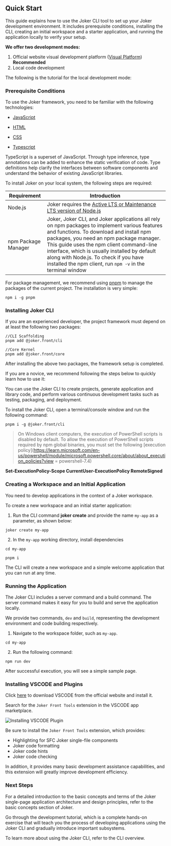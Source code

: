 ## Quick Start

This guide explains how to use the Joker CLI tool to set up your Joker development environment. It includes prerequisite conditions, installing the CLI, creating an initial workspace and a starter application, and running the application locally to verify your setup.

**We offer two development modes:**

1. Official website visual development platform ([Visual Platform](https://viscode.jokers.pub)) **Recommended**
2. Local code development

The following is the tutorial for the local development mode:

### Prerequisite Conditions

To use the Joker framework, you need to be familiar with the following technologies:

-   [JavaScript](https://developer.mozilla.org/docs/Web/JavaScript/A_re-introduction_to_JavaScript)

-   [HTML](https://developer.mozilla.org/docs/Learn/HTML/Introduction_to_HTML)

-   [CSS](https://developer.mozilla.org/docs/Learn/CSS/First_steps)

-   [Typescript](https://www.typescriptlang.org/)

TypeScript is a superset of JavaScript. Through type inference, type annotations can be added to enhance the static verification of code. Type definitions help clarify the interfaces between software components and understand the behavior of existing JavaScript libraries.

To install Joker on your local system, the following steps are required:

| Requirement         | Introduction                                                                                                                                                                                                                                                                                                                                                                              |
| ------------------- | ----------------------------------------------------------------------------------------------------------------------------------------------------------------------------------------------------------------------------------------------------------------------------------------------------------------------------------------------------------------------------------------- |
| Node.js             | Joker requires the [Active LTS or Maintenance LTS version of Node.js](https://nodejs.org/en)                                                                                                                                                                                                                                                                                              |
| npm Package Manager | Joker, Joker CLI, and Joker applications all rely on npm packages to implement various features and functions. To download and install npm packages, you need an npm package manager. This guide uses the npm client command-line interface, which is usually installed by default along with Node.js. To check if you have installed the npm client, run `npm -v` in the terminal window |

For package management, we recommend using [pnpm](https://pnpm.js.org/) to manage the packages of the current project. The installation is very simple:

```
npm i -g pnpm
```

### Installing Joker CLI

If you are an experienced developer, the project framework must depend on at least the following two packages:

```
//CLI Scaffolding
pnpm add @joker.front/cli

//Core Kernel
pnpm add @joker.front/core
```

After installing the above two packages, the framework setup is completed.

If you are a novice, we recommend following the steps below to quickly learn how to use it:

You can use the Joker CLI to create projects, generate application and library code, and perform various continuous development tasks such as testing, packaging, and deployment.

To install the Joker CLI, open a terminal/console window and run the following command:

```
pnpm i -g @joker.front/cli
```

> On Windows client computers, the execution of PowerShell scripts is disabled by default. To allow the execution of PowerShell scripts required by npm global binaries, you must set the following [execution policy](https://learn.microsoft.com/en-us/powershell/module/microsoft.powershell.core/about/about_execution_policies?view = powershell-7.4)

**Set-ExecutionPolicy-Scope CurrentUser-ExecutionPolicy RemoteSigned**

### Creating a Workspace and an Initial Application

You need to develop applications in the context of a Joker workspace.

To create a new workspace and an initial starter application:

1. Run the CLI command **joker create** and provide the name `my-app` as a parameter, as shown below:

```
joker create my-app
```

2. In the `my-app` working directory, install dependencies

```
cd my-app

pnpm i
```

The CLI will create a new workspace and a simple welcome application that you can run at any time.

### Running the Application

The Joker CLI includes a server command and a build command. The server command makes it easy for you to build and serve the application locally.

We provide two commands, `dev` and `build`, representing the development environment and code building respectively.

1. Navigate to the workspace folder, such as `my-app`.

```
cd my-app
```

2. Run the following command:

```
npm run dev
```

After successful execution, you will see a simple sample page.

### Installing VSCODE and Plugins

Click [here](https://code.visualstudio.com/) to download VSCODE from the official website and install it.

Search for the `Joker Front Tools` extension in the VSCODE app marketplace.

![Installing VSCODE Plugin](/base/vscode-extend-install.png)

Be sure to install the `Joker Front Tools` extension, which provides:

-   Highlighting for SFC Joker single-file components
-   Joker code formatting
-   Joker code hints
-   Joker code checking

In addition, it provides many basic development assistance capabilities, and this extension will greatly improve development efficiency.

### Next Steps

For a detailed introduction to the basic concepts and terms of the Joker single-page application architecture and design principles, refer to the basic concepts section of Joker.

Go through the development tutorial, which is a complete hands-on exercise that will teach you the process of developing applications using the Joker CLI and gradually introduce important subsystems.

To learn more about using the Joker CLI, refer to the CLI overview.
